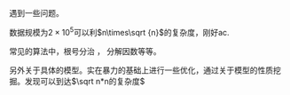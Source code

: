 遇到一些问题。

数据规模为$2\times10^5$可以利$n\times\sqrt {n}$的复杂度，刚好ac.

常见的算法中，根号分治 ， 分解因数等等。

另外关于具体的模型。实在暴力的基础上进行一些优化，通过关于模型的性质挖掘。发现可以到达$\sqrt n*n的复杂度$



